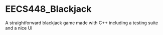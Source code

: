 # EECS448_Blackjack
A straightforward blackjack game made with C++ including a testing suite and a nice UI
